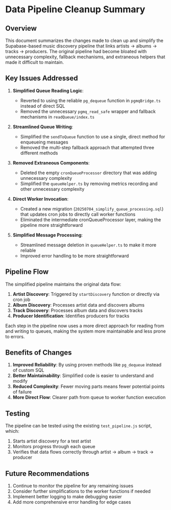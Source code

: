 # Data Pipeline Cleanup Summary

## Overview

This document summarizes the changes made to clean up and simplify the Supabase-based music discovery pipeline that links artists → albums → tracks → producers. The original pipeline had become bloated with unnecessary complexity, fallback mechanisms, and extraneous helpers that made it difficult to maintain.

## Key Issues Addressed

1. **Simplified Queue Reading Logic**: 
   - Reverted to using the reliable `pg_dequeue` function in `pgmqBridge.ts` instead of direct SQL
   - Removed the unnecessary `pgmq_read_safe` wrapper and fallback mechanisms in `readQueue/index.ts`

2. **Streamlined Queue Writing**:
   - Simplified the `sendToQueue` function to use a single, direct method for enqueueing messages
   - Removed the multi-step fallback approach that attempted three different methods

3. **Removed Extraneous Components**:
   - Deleted the empty `cronQueueProcessor` directory that was adding unnecessary complexity
   - Simplified the `queueHelper.ts` by removing metrics recording and other unnecessary complexity

4. **Direct Worker Invocation**:
   - Created a new migration (`20250704_simplify_queue_processing.sql`) that updates cron jobs to directly call worker functions
   - Eliminated the intermediate cronQueueProcessor layer, making the pipeline more straightforward

5. **Simplified Message Processing**:
   - Streamlined message deletion in `queueHelper.ts` to make it more reliable
   - Improved error handling to be more straightforward

## Pipeline Flow

The simplified pipeline maintains the original data flow:

1. **Artist Discovery**: Triggered by `startDiscovery` function or directly via cron job
2. **Album Discovery**: Processes artist data and discovers albums
3. **Track Discovery**: Processes album data and discovers tracks
4. **Producer Identification**: Identifies producers for tracks

Each step in the pipeline now uses a more direct approach for reading from and writing to queues, making the system more maintainable and less prone to errors.

## Benefits of Changes

1. **Improved Reliability**: By using proven methods like `pg_dequeue` instead of custom SQL
2. **Better Maintainability**: Simplified code is easier to understand and modify
3. **Reduced Complexity**: Fewer moving parts means fewer potential points of failure
4. **More Direct Flow**: Clearer path from queue to worker function execution

## Testing

The pipeline can be tested using the existing `test_pipeline.js` script, which:
1. Starts artist discovery for a test artist
2. Monitors progress through each queue
3. Verifies that data flows correctly through artist → album → track → producer

## Future Recommendations

1. Continue to monitor the pipeline for any remaining issues
2. Consider further simplifications to the worker functions if needed
3. Implement better logging to make debugging easier
4. Add more comprehensive error handling for edge cases

